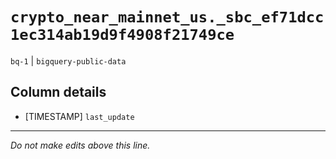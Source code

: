 # `crypto_near_mainnet_us._sbc_ef71dcc1ec314ab19d9f4908f21749ce`
`bq-1` | `bigquery-public-data`

## Column details
* [TIMESTAMP] `last_update`

-------------------------------------------------------------------------------
*Do not make edits above this line.*
